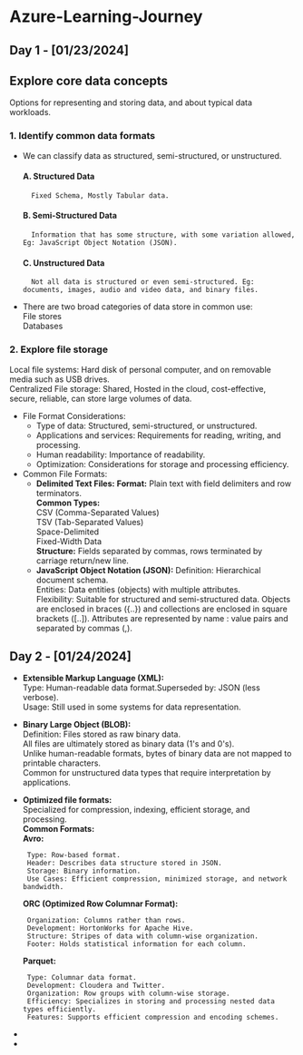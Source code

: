 # Azure-Learning-Journey
## Day 1 - [01/23/2024]
## Explore core data concepts   
Options for representing and storing data, and about typical data workloads.   
### 1. Identify common data formats
- We can classify data as structured, semi-structured, or unstructured.   
  #### A. Structured Data
        Fixed Schema, Mostly Tabular data.
  #### B. Semi-Structured Data
        Information that has some structure, with some variation allowed, Eg: JavaScript Object Notation (JSON).
  #### C. Unstructured Data
        Not all data is structured or even semi-structured. Eg: documents, images, audio and video data, and binary files.
- There are two broad categories of data store in common use:    
  File stores   
  Databases
### 2. Explore file storage    
Local file systems: Hard disk of personal computer, and on removable media such as USB drives.    
Centralized File storage: Shared, Hosted in the cloud, cost-effective, secure, reliable, can store large volumes of data.   
- File Format Considerations:    
  - Type of data: Structured, semi-structured, or unstructured.    
  - Applications and services: Requirements for reading, writing, and processing.    
  - Human readability: Importance of readability.    
  - Optimization: Considerations for storage and processing efficiency.
- Common File Formats:    
  - **Delimited Text Files:**
       **Format:** Plain text with field delimiters and row terminators.    
      **Common Types:**   
          CSV (Comma-Separated Values)    
          TSV (Tab-Separated Values)    
          Space-Delimited    
          Fixed-Width Data    
      **Structure:** Fields separated by commas, rows terminated by carriage return/new line.
  -   **JavaScript Object Notation (JSON):**
       Definition: Hierarchical document schema.       
       Entities: Data entities (objects) with multiple attributes.      
       Flexibility: Suitable for structured and semi-structured data.
       Objects are enclosed in braces ({..}) and collections are enclosed in square brackets ([..]). Attributes are represented by name : value pairs and separated by commas (,).
## Day 2 - [01/24/2024]
  -   **Extensible Markup Language (XML):**    
        Type: Human-readable data format.Superseded by: JSON (less verbose).    
        Usage: Still used in some systems for data representation.    
  -  **Binary Large Object (BLOB):**    
       Definition: Files stored as raw binary data.    
       All files are ultimately stored as binary data (1's and 0's).    
       Unlike human-readable formats, bytes of binary data are not mapped to printable characters.    
       Common for unstructured data types that require interpretation by applications.    
  -  **Optimized file formats:**    
       Specialized for compression, indexing, efficient storage, and processing.   
       **Common Formats:**           
        **Avro:**
       
          Type: Row-based format.   
          Header: Describes data structure stored in JSON.   
          Storage: Binary information.   
          Use Cases: Efficient compression, minimized storage, and network bandwidth.   
        **ORC (Optimized Row Columnar Format):**   
        
          Organization: Columns rather than rows.   
          Development: HortonWorks for Apache Hive.   
          Structure: Stripes of data with column-wise organization.   
          Footer: Holds statistical information for each column.   
        **Parquet:**     
        
          Type: Columnar data format.   
          Development: Cloudera and Twitter.   
          Organization: Row groups with column-wise storage.   
          Efficiency: Specializes in storing and processing nested data types efficiently.   
          Features: Supports efficient compression and encoding schemes.   
  -  
  -  




  
  

